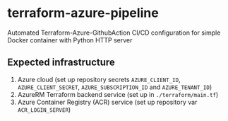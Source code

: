 # terraform-azure-pipeline

Automated Terraform-Azure-GithubAction CI/CD configuration for simple Docker container with Python HTTP server

## Expected infrastructure

1. Azure cloud (set up repository secrets `AZURE_CLIENT_ID`, `AZURE_CLIENT_SECRET`, `AZURE_SUBSCRIPTION_ID` and `AZURE_TENANT_ID`)
2. AzureRM Terraform backend service (set up in `./terraform/main.tf`)
3. Azure Container Registry (ACR) service (set up repository var `ACR_LOGIN_SERVER`)
